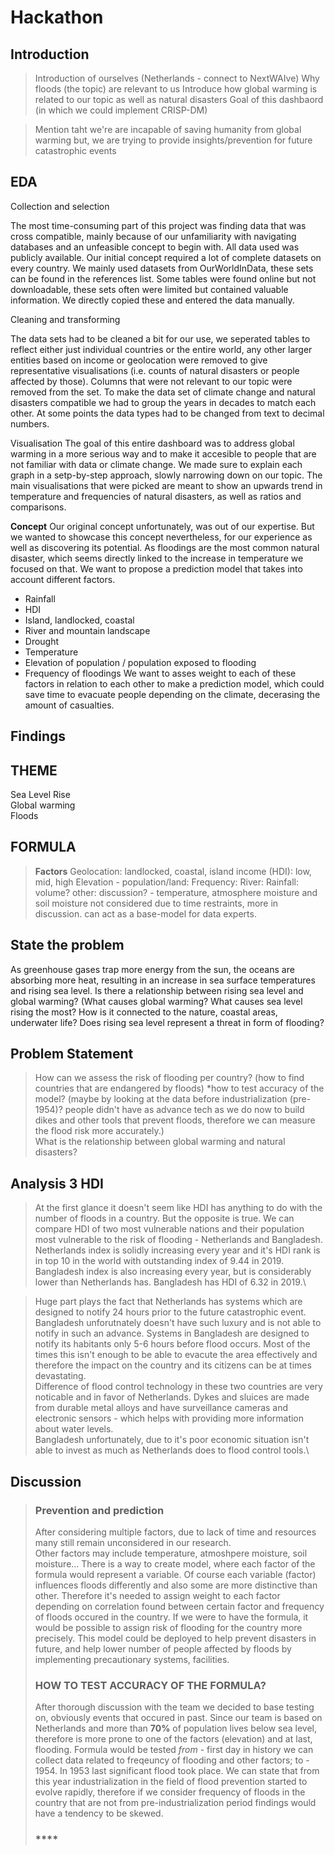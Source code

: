 # **Hackathon**

## **Introduction**
> Introduction of ourselves (Netherlands - connect to NextWAIve)
> Why floods (the topic) are relevant to us
> Introduce how global warming is related to our topic as well as natural disasters
> Goal of this dashbaord (in which we could implement CRISP-DM)

> Mention taht we're are incapable of saving humanity from global warming but, we are trying to provide insights/prevention for future catastrophic events


## **EDA**
Collection and selection

The most time-consuming part of this project was finding data that was cross compatible, mainly because of our unfamiliarity with navigating databases and an unfeasible concept to begin with. All data used was publicly available. Our initial concept required a lot of complete datasets on every country. We mainly used datasets from OurWorldInData, these sets can be found in the references list. Some tables were found online but not downloadable, these sets often were limited but contained valuable information. We directly copied these and entered the data manually.



Cleaning and transforming

The data sets had to be cleaned a bit for our use, we seperated tables to reflect either just individual countries or the entire world, any other larger entities based on income or geolocation were removed to give representative visualisations (i.e. counts of natural disasters or people affected by those). Columns that were not relevant to our topic were removed from the set. To make the data set of climate change and natural disasters compatible we had to group the years in decades to match each other. At some points the data types had to be changed from text to decimal numbers.


Visualisation
The goal of this entire dashboard was to address global warming in a more serious way and to make it accesible to people that are not familiar with data or climate change. We made sure to explain each graph in a setp-by-step approach, slowly narrowing down on our topic. The main visualisations that were picked are meant to show an upwards trend in temperature and frequencies of natural disasters, as well as ratios and comparisons.


**Concept**
Our original concept unfortunately, was out of our expertise. But we wanted to showcase this concept nevertheless, for our experience as well as discovering its potential. As floodings are the most common natural disaster, which seems directly linked to the increase in temperature we focused on that. We want to propose a prediction model that takes into account different factors.
* Rainfall
* HDI
* Island, landlocked, coastal
* River and mountain landscape
* Drought
* Temperature
* Elevation of population / population exposed to flooding
* Frequency of floodings
We want to asses weight to each of these factors in relation to each other to make a prediction model, which could save time to evacuate people depending on the climate, decerasing the amount of casualties.

## **Findings**



## **THEME**
Sea Level Rise  
Global warming  
Floods


## **FORMULA**
> **Factors**
> Geolocation: landlocked, coastal, island
> income (HDI): low, mid, high
> Elevation - population/land:
> Frequency: 
> River:
> Rainfall: volume?
> other: discussion? - temperature, atmosphere moisture and soil moisture not considered due to time restraints, more in discussion. can act as a base-model for data experts. 

## **State the problem**
As greenhouse gases trap more energy from the sun, the oceans are absorbing more heat, resulting in an increase in sea surface temperatures and rising sea level.
Is there a relationship between rising sea level and global warming? (What causes global warming? What causes sea level rising the most? How is it connected to the nature, coastal areas, underwater life? Does rising sea level represent a threat in form of flooding?

## **Problem Statement**
> How can we assess the risk of flooding per country? (how to find countries that are endangered by floods)
> *how to test accuracy of the model? (maybe by looking at the data before industrialization (pre-1954)? people didn't have as advance tech as we do now to build dikes and other tools that prevent floods, therefore we can measure the flood risk more accurately.)\
> What is the relationship between global warming and natural disasters?
> 
> 
## **Analysis 3 HDI**
> At the first glance it doesn't seem like HDI has anything to do with the number of floods in a country. But the opposite is true. We can compare HDI of two most vulnerable nations and their population most vulnerable to the risk of flooding - Netherlands and Bangladesh.\
> Netherlands index is solidly increasing every year and it's HDI rank is in top 10 in the world with outstanding index of 9.44 in 2019.\
> Bangladesh index is also increasing every year, but is considerably lower than Netherlands has. Bangladesh has HDI of 6.32 in 2019.\

> Huge part plays the fact that Netherlands has systems which are designed to notify 24 hours prior to the future catastrophic event. Bangladesh unforutnately doesn't have such luxury and is not able to notify in such an advance. Systems in Bangladesh are designed to notify its habitants only 5-6 hours before flood occurs. Most of the times this isn't enough to be able to evacute the area effectively and therefore the impact on the country and its citizens can be at times devastating.\
> Difference of flood control technology in these two countries are very noticable and in favor of Netherlands. Dykes and sluices are made from durable metal alloys and have surveillance cameras and electronic sensors - which helps with providing more information about water levels.\
> Bangladesh unfortunately, due to it's poor economic situation isn't able to invest as much as Netherlands does to flood control tools.\
> 




## **Discussion**
> ### **Prevention and prediction**
> After considering multiple factors, due to lack of time and resources many still remain unconsidered in our research.\
> Other factors may include temperature, atmoshpere moisture, soil moisture...
> There is a way to create model, where each factor of the formula would represent a variable. Of course each variable (factor) influences floods differently and also some are more distinctive than other. Therefore it's needed to assign weight to each factor depending on correlation found between certain factor and frequency of floods occured in the country.
> If we were to have the formula, it would be possible to assign risk of flooding for the country more precisely. This model could be deployed to help prevent disasters in future, and help lower number of people affected by floods by implementing precautionary systems, facilities.
> ### **HOW TO TEST ACCURACY OF THE FORMULA?**
> After thorough discussion with the team we decided to base testing on, obviously events that occured in past. Since our team is based on Netherlands and more than **70%** of population lives below sea level, therefore is more prone to one of the factors (elevation) and at last, flooding. Formula would be tested _from_ - first day in history we can collect data related to freqeuncy of flooding and other factors; to - 1954. In 1953 last significant flood took place. We can state that from this year industrialization in the field of flood prevention started to evolve rapidly, therefore if we consider frequency of floods in the country that are not from pre-industrialization period findings would have a tendency to be skewed. 
> ### ****


